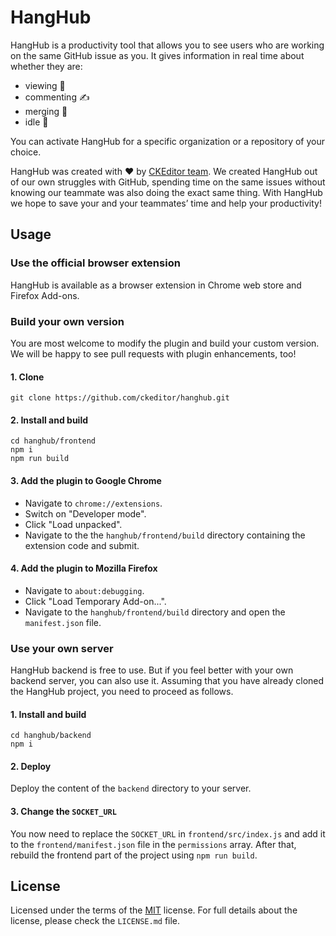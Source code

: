 # HangHub

HangHub is a productivity tool that allows you to see users who are working on the same GitHub issue as you. It gives information in real time about whether they are: 

* viewing 👀
* commenting ✍
* merging 🔀
* idle 💨

You can activate HangHub for a specific organization or a repository of your choice.

HangHub was created with ❤️ by [CKEditor team](https://ckeditor.com/). We created HangHub out of our own struggles with GitHub, spending time on the same issues without knowing our teammate was also doing the exact same thing. With HangHub we hope to save your and your teammates’ time and help your productivity!

## Usage

### Use the official browser extension

HangHub is available as a browser extension in Chrome web store and Firefox Add-ons.

### Build your own version

You are most welcome to modify the plugin and build your custom version. We will be happy to see pull requests with plugin enhancements, too!

#### 1. Clone

```
git clone https://github.com/ckeditor/hanghub.git
```

#### 2. Install and build

```
cd hanghub/frontend
npm i
npm run build
```

#### 3. Add the plugin to Google Chrome

* Navigate to `chrome://extensions`.
* Switch on "Developer mode".
* Click "Load unpacked".
* Navigate to the the `hanghub/frontend/build` directory containing the extension code and submit.

#### 4. Add the plugin to Mozilla Firefox

* Navigate to `about:debugging`.
* Click "Load Temporary Add-on...".
* Navigate to the `hanghub/frontend/build` directory and open the `manifest.json` file.

### Use your own server

HangHub backend is free to use. But if you feel better with your own backend server, you can also use it. Assuming that you have already cloned the HangHub project, you need to proceed as follows.

#### 1. Install and build

```
cd hanghub/backend
npm i
```

#### 2. Deploy

Deploy the content of the `backend` directory to your server.

#### 3. Change the `SOCKET_URL`

You now need to replace the `SOCKET_URL` in `frontend/src/index.js` and add it to the `frontend/manifest.json` file in the `permissions` array. After that, rebuild the frontend part of the project using `npm run build`.

## License

Licensed under the terms of the [MIT](http://en.wikipedia.org/wiki/MIT_License) license. For full details about the license, please check the `LICENSE.md` file.
